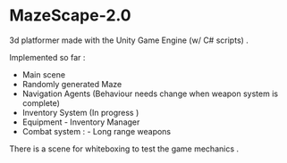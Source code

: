 # MazeScape-2.0


3d platformer made with the Unity Game Engine (w/ C# scripts) .

Implemented so far : 

  - Main scene 
  - Randomly generated Maze
  - Navigation Agents (Behaviour needs change when weapon system is complete)
  - Inventory System (In progress ) 
  - Equipment - Inventory Manager 
  - Combat system : - Long range weapons
  
  There is a scene for whiteboxing to test the game mechanics .
